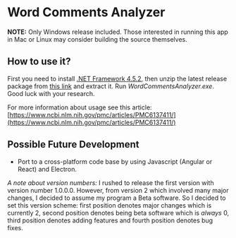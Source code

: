 # Word Comments Analyzer

**NOTE:** Only Windows release included. Those interested in running this app in Mac or Linux may consider building the source themselves.

## How to use it?
First you need to install [.NET Framework 4.5.2](https://www.google.com/search?q=download+.net+framework+4.5.2), then unzip the latest release package from [this link](https://github.com/ehsabd/word-comments-analyzer/releases/) and extract it. Run *WordCommentsAnalyzer.exe*. Good luck with your research.

For more information about usage see this article:[https://www.ncbi.nlm.nih.gov/pmc/articles/PMC6137411/](https://www.ncbi.nlm.nih.gov/pmc/articles/PMC6137411/)

## Possible Future Development

- Port to a cross-platform code base by using Javascript (Angular or React) and Electron.

*A note about version numbers:* I rushed to release the first version with version number 1.0.0.0. However, from version 2 which involved many major changes, I decided to assume my program a Beta software. So I decided to set this version scheme: first position denotes major changes which is currently 2, second position denotes being beta software which is *always* 0, third position denotes adding features and fourth position denotes bug fixes.  
